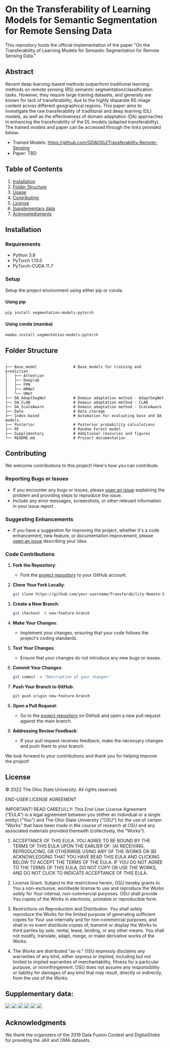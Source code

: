 # On the Transferability of Learning Models for Semantic Segmentation for Remote Sensing Data

This repository hosts the official implementation of the paper "On the Transferability of Learning Models for Semantic Segmentation for Remote Sensing Data."

## Abstract
Recent deep learning-based methods outperform traditional learning methods on remote sensing (RS) semantic segmentation/classification tasks. However, they require large training datasets, and generally are known for lack of transferability, due to the highly disparate RS image content across different geographical regions. This paper aims to investigate the raw transferability of traditional and deep learning (DL) models, as well as the effectiveness of domain adaptation (DA) approaches in enhancing the transferability of the DL models (adapted transferability). The trained models and paper can be accessed through the links provided below:

- Trained Models: https://github.com/GDAOSU/Transferability-Remote-Sensing
- Paper: TBD

## Table of Contents
1. [Installation](#installation)
2. [Folder Structure](#folder-structure)
3. [Usage](#usage)
4. [Contributing](#contributing)
5. [License](#license)
6. [Supplementary data](#Supplementary-data)
7. [Acknowledgments](#acknowledgments)

## Installation

### Requirements
- Python 3.8
- PyTorch 1.13.0
- PyTorch-CUDA 11.7

### Setup
Setup the project environment using either pip or conda.

#### Using pip
```bash
pip install segmentation-models-pytorch
```

#### Using conda (mamba)
```bash
mamba install segmentation-models-pytorch
```

## Folder Structure
```
.
├── Base_model                # Base models for training and prediction
│   ├── Attention
│   ├── Deeplab
│   ├── FPN
│   ├── HRNet
│   └── UNet
├── DA_AdaptSegNet            # Domain adaptation method - AdaptSegNet
├── DA_CLAN                   # Domain adaptation method - CLAN
├── DA_ScaleAware             # Domain adaptation method - ScaleAware
├── Data                      # Data storage
├── Index-based               # Automation for evaluating base and DA models.
├── Posterior                 # Posterior probability calculations
├── RF                        # Random Forest model
├── Supplimentary             # Additional resources and figures
└── README.md                 # Project documentation
```


## Contributing

We welcome contributions to this project! Here's how you can contribute:

### Reporting Bugs or Issues

- If you encounter any bugs or issues, please [open an issue](https://github.com/GDAOSU/Transferability-Remote-Sensing/issues) explaining the problem and providing steps to reproduce the issue.
- Include any error messages, screenshots, or other relevant information in your issue report.

### Suggesting Enhancements

- If you have a suggestion for improving the project, whether it's a code enhancement, new feature, or documentation improvement, please [open an issue](https://github.com/GDAOSU/Transferability-Remote-Sensing/issues) describing your idea.

### Code Contributions

1. **Fork the Repository**:
   - Fork the [project repository](https://github.com/GDAOSU/Transferability-Remote-Sensing) to your GitHub account.

2. **Clone Your Fork Locally**:
   ```bash
   git clone https://github.com/your-username/Transferability-Remote-Sensing.git
   ```

3. **Create a New Branch**:
   ```bash
   git checkout -b new-feature-branch
   ```

4. **Make Your Changes**:
   - Implement your changes, ensuring that your code follows the project's coding standards.

5. **Test Your Changes**:
   - Ensure that your changes do not introduce any new bugs or issues.

6. **Commit Your Changes**:
   ```bash
   git commit -m "Description of your changes"
   ```

7. **Push Your Branch to GitHub**:
   ```bash
   git push origin new-feature-branch
   ```

8. **Open a Pull Request**:
   - Go to the [project repository](https://github.com/GDAOSU/Transferability-Remote-Sensing) on GitHub and open a new pull request against the main branch.

9. **Addressing Review Feedback**:
   - If your pull request receives feedback, make the necessary changes and push them to your branch.

We look forward to your contributions and thank you for helping improve the project!


## License
© 2022 The Ohio State University. All rights reserved. 

END-USER LICENSE AGREEMENT

IMPORTANT! READ CAREFULLY: This End-User License Agreement (“EULA”) is a legal agreement between you (either an individual or a single entity) (“You”) and The Ohio State University (“OSU”) for the use of certain “Works” that have been made in the course of research at OSU and any associated materials provided therewith (collectively, the “Works”).

1.	ACCEPTANCE OF THIS EULA.  YOU AGREE TO BE BOUND BY THE TERMS OF THIS EULA UPON THE EARLIER OF: (A) RECEIVING, REPRODUCING, OR OTHERWISE USING ANY OF THE WORKS OR (B) ACKNOWLEDGING THAT YOU HAVE READ THIS EULA AND CLICKING BELOW TO ACCEPT THE TERMS OF THE EULA.  IF YOU DO NOT AGREE TO THE TERMS OF THIS EULA, DO NOT COPY OR USE THE WORKS, AND DO NOT CLICK TO INDICATE ACCEPTANCE OF THIS EULA.

2.	License Grant.  Subject to the restrictions herein, OSU hereby grants to You a non-exclusive, worldwide license to use and reproduce the Works solely for Your internal, non-commercial purposes. OSU shall provide You copies of the Works in electronic, printable or reproducible form.

3.	Restrictions on Reproduction and Distribution.  You shall solely reproduce the Works for the limited purpose of generating sufficient copies for Your use internally and for non-commercial purposes, and shall in no event distribute copies of, transmit or display the Works to third parties by sale, rental, lease, lending, or any other means.  You shall not modify, translate, adapt, merge, or make derivative works of the Works.

4.	The Works are distributed "as-is." OSU expressly disclaims any warranties of any kind, either express or implied, including but not limited to implied warranties of merchantability, fitness for a particular purpose, or noninfringement.  OSU does not assume any responsibility or liability for damages of any kind that may result, directly or indirectly, from the use of the Works.  

## Supplementary data:
![](Supplimentary/table1.png)
![](Supplimentary/table2.png)
![](Supplimentary/Fig1.png)
![](Supplimentary/Fig2.png)
![](Supplimentary/table3.png)
![](Supplimentary/Fig3.png)

## Acknowledgments
We thank the organizers of the 2019 Data Fusion Contest and DigitalGlobe for providing the JAX and OMA datasets.